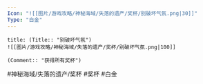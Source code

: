 ```yaml
---
Icon: "![[图片/游戏攻略/神秘海域/失落的遗产/奖杯/别破坏气氛.png|30]]"
Type: "白金"
---
```

```ad-common-platinum-trophy
title: (Title:: "别破坏气氛")
![[图片/游戏攻略/神秘海域/失落的遗产/奖杯/别破坏气氛.png|100]]

(Comment:: "获得所有奖杯")
```

#神秘海域/失落的遗产/奖杯 #奖杯 #白金
